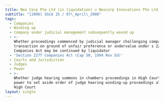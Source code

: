 ```yaml
---
title: Neo Corp Pte Ltd (in liquidation) v Neocorp Innovations Pte Ltd
subtitle: "[2006] SGCA 15 / 07\_April\_2006"
tags:
  - Companies
  - Winding up
  - Company under judicial management subsequently wound up
  - >-
    Whether proceedings commenced by judicial manager challenging company
    transaction on ground of unfair preference or undervalue under s 227T
    Companies Act may be continued by liquidator
  - 'Section 227T Companies Act (Cap 50, 1994 Rev Ed)'
  - Courts and Jurisdiction
  - Judges
  - Power
  - >-
    Whether judge hearing summons in chambers proceedings in High Court having
    power to set aside order of judge hearing winding-up proceedings also in
    High Court
layout: single
---
```


